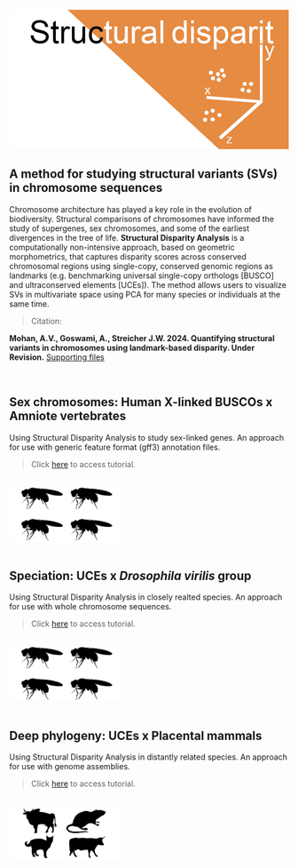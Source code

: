 ![Structural-disparity](https://github.com/nhm-herpetology/Genomic-disparity/blob/main/Structural-disparity.jpg)

## A method for studying structural variants (SVs) in chromosome sequences

Chromosome architecture has played a key role in the evolution of biodiversity. Structural comparisons of chromosomes have informed the study of supergenes, sex chromosomes, and some of the earliest divergences in the tree of life. **Structural Disparity Analysis** is a computationally non-intensive approach, based on geometric morphometrics, that captures disparity scores across conserved chromosomal regions using single-copy, conserved genomic regions as landmarks (e.g. benchmarking universal single-copy orthologs [BUSCO] and ultraconserved elements [UCEs]). The method allows users to visualize SVs in multivariate space using PCA for many species or individuals at the same time.

>Citation:

**Mohan, A.V., Goswami, A., Streicher J.W. 2024. Quantifying structural variants in chromosomes using landmark-based disparity. Under Revision.**
[Supporting files](https://github.com/nhm-herpetology/genomic-disparity/tree/main/Supporting-files/)

<br/>

## Sex chromosomes: Human X-linked BUSCOs x Amniote vertebrates
Using Structural Disparity Analysis to study sex-linked genes. An approach for use with generic feature format (gff3) annotation files.  

>Click [here](https://github.com/nhm-herpetology/genomic-disparity/tree/main/Amniote-busco/README.md) to access tutorial. 

<br/>

<img src="https://github.com/nhm-herpetology/Genomic-disparity/blob/main/Tutorial_drosophila_header.jpg" width="200" height="100">

<br/>

<br/>

## Speciation: UCEs x _Drosophila virilis_ group
Using Structural Disparity Analysis in closely realted species. An approach for use with whole chromosome sequences. 

>Click [here](https://github.com/nhm-herpetology/genomic-disparity/tree/main/Drosophila-uces/README.md) to access tutorial. 

<br/>

<img src="https://github.com/nhm-herpetology/Genomic-disparity/blob/main/Tutorial_drosophila_header.jpg" width="200" height="100">

<br/>
<br/>

## Deep phylogeny:  UCEs x Placental mammals
Using Structural Disparity Analysis in distantly related species. An approach for use with genome assemblies. 

>Click [here](https://github.com/nhm-herpetology/genomic-disparity/tree/main/Mammal-uces/README.md) to access tutorial.

<br/>

<img src="https://github.com/nhm-herpetology/Genomic-disparity/blob/main/Tutorial_mammal_header.jpg" width="200" height="100">

<br/>




